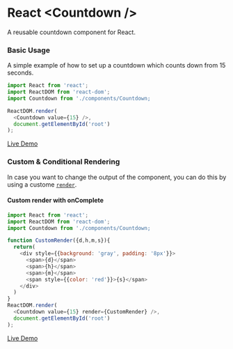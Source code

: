 # React &lt;Countdown /&gt;
A reusable countdown component for React.

### Basic Usage
A simple example of how to set up a countdown which counts down from 15 seconds.

```js
import React from 'react';
import ReactDOM from 'react-dom';
import Countdown from './components/Countdown;

ReactDOM.render(
  <Countdown value={15} />,
  document.getElementById('root')
);
```
[Live Demo](https://codesandbox.io/s/cool-fermat-uk0dq)

### Custom & Conditional Rendering
In case you want to change the output of the component, you can do this by using a custome [`render`](#render).

#### Custom render with onComplete

```js
import React from 'react';
import ReactDOM from 'react-dom';
import Countdown from './components/Countdown;

function CustomRender({d,h,m,s}){
  return(
    <div style={{background: 'gray', padding: '8px'}}>
      <span>{d}</span>
      <span>{h}</span>
      <span>{m}</span>
      <span style={{color: 'red'}}>{s}</span>
    </div>
  )
}
ReactDOM.render(
  <Countdown value={15} render={CustomRender} />,
  document.getElementById('root')
);
```
[Live Demo](https://codesandbox.io/s/cool-fermat-uk0dq)
